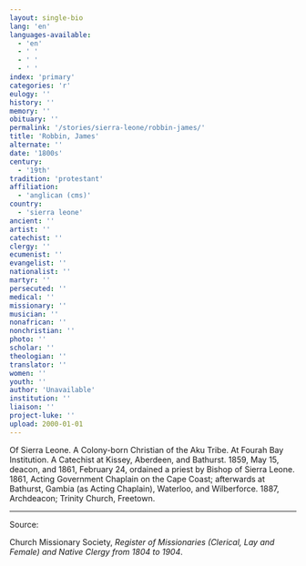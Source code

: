 ```yaml
---
layout: single-bio
lang: 'en'
languages-available:
  - 'en'
  - ' '
  - ' '
  - ' '
index: 'primary'
categories: 'r'
eulogy: ''
history: ''
memory: ''
obituary: ''
permalink: '/stories/sierra-leone/robbin-james/'
title: 'Robbin, James'
alternate: ''
date: '1800s'
century:
  - '19th'
tradition: 'protestant'
affiliation:
  - 'anglican (cms)'
country:
  - 'sierra leone'
ancient: ''
artist: ''
catechist: ''
clergy: ''
ecumenist: ''
evangelist: ''
nationalist: ''
martyr: ''
persecuted: ''
medical: ''
missionary: ''
musician: ''
nonafrican: ''
nonchristian: ''
photo: ''
scholar: ''
theologian: ''
translator: ''
women: ''
youth: ''
author: 'Unavailable'
institution: ''
liaison: ''
project-luke: ''
upload: 2000-01-01
---
```



Of Sierra Leone.  A Colony-born Christian of the Aku Tribe.  At Fourah Bay Institution.  A Catechist at Kissey, Aberdeen, and Bathurst.  1859, May 15, deacon, and 1861, February 24, ordained a priest by Bishop of Sierra Leone.  1861, Acting Government Chaplain on the Cape Coast; afterwards at Bathurst, Gambia (as Acting Chaplain), Waterloo, and Wilberforce.  1887, Archdeacon; Trinity Church, Freetown.



---

Source:

Church Missionary Society, *Register of Missionaries (Clerical, Lay and Female) and Native Clergy from 1804 to 1904*.